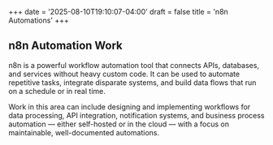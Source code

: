 +++
date = '2025-08-10T19:10:07-04:00'
draft = false
title = 'n8n Automations'
+++

## n8n Automation Work

n8n is a powerful workflow automation tool that connects APIs, databases, and services without heavy custom code. It can be used to automate repetitive tasks, integrate disparate systems, and build data flows that run on a schedule or in real time.  

Work in this area can include designing and implementing workflows for data processing, API integration, notification systems, and business process automation — either self-hosted or in the cloud — with a focus on maintainable, well-documented automations.